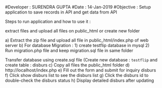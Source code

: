#Developer : SURENDRA GUPTA
#Date : 14-Jan-2019
#Objective : Setup application to save records in API and get data from API 

Steps to run application and how to use it :

extract files and  upload all files on public_html or create new folder

a) Extract the zip file and upload all file in public_html/index.php of web server 
b) For database Migration :
                1) create testflip database in mysql
                2) Run migration.php file and keep migration.sql file in same folder

Transfer database using create.sql file (Create new database : `testflip` and create table :  disburs
c) Copy all files the public_html folder
d) http://localhost/index.php
e) Fill out the form and submit for inquiry disburs
f)  Click show disburs list to see the disburs list
g) Click the disburs id to double-check the disburs status
h) Display detailed disburs after updating


